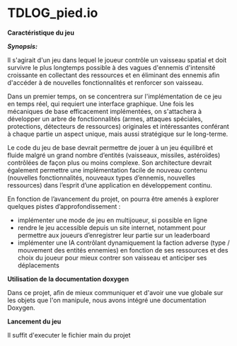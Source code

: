 # TDLOG_pied.io

**Caractéristique du jeu**

***Synopsis:***

Il s'agirait d'un jeu dans lequel le joueur contrôle un vaisseau spatial et doit survivre le plus longtemps possible à des vagues d'ennemis d'intensité croissante en collectant des ressources et en éliminant des ennemis afin d'accéder à de nouvelles fonctionnalités et renforcer son vaisseau.

Dans un premier temps, on se concentrera sur l'implémentation de ce jeu en temps réel, qui requiert une interface graphique. Une fois les mécaniques de base efficacement implémentées, on s'attachera à développer un arbre de fonctionnalités (armes, attaques spéciales, protections, détecteurs de ressources) originales et intéressantes conférant à chaque partie un aspect unique, mais aussi stratégique sur le long-terme. 

Le code du jeu de base devrait permettre de jouer à un jeu équilibré et fluide malgré un grand nombre d’entités (vaisseaux, missiles, astéroïdes) contrôlées de façon plus ou moins complexe. Son architecture devrait également permettre une implémentation facile de nouveau contenu (nouvelles fonctionnalités, nouveaux types d’ennemis, nouvelles ressources) dans l’esprit d’une application en développement continu.

En fonction de l’avancement du projet, on pourra être amenés à explorer quelques pistes d’approfondissement :
- implémenter une mode de jeu en multijoueur, si possible en ligne
- rendre le jeu accessible depuis un site internet, notamment pour permettre aux joueurs d’enregistrer leur partie sur un leaderboard
- implémenter une IA contrôlant dynamiquement la faction adverse (type / mouvement des entités ennemies) en fonction de ses ressources et des choix du joueur pour mieux contrer son vaisseau et anticiper ses déplacements



**Utilisation de la documentation doxygen**

Dans ce projet, afin de mieux communiquer et d'avoir une vue globale sur les objets que l'on manipule, nous avons intégré une documentation Doxygen.



**Lancement du jeu**

Il suffit d'executer le fichier main du projet
